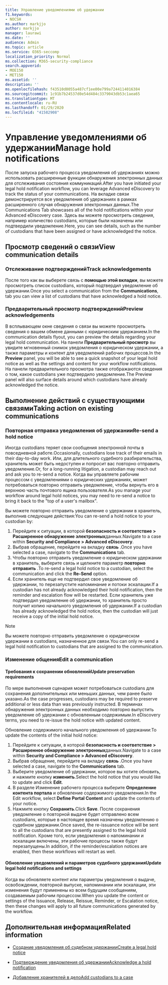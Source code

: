 ```yaml
---
title: Управление уведомлениями об удержании
f1.keywords:
- NOCSH
ms.author: markjjo
author: markjjo
manager: laurawi
ms.date: ''
audience: Admin
ms.topic: article
ms.service: O365-seccomp
localization_priority: Normal
ms.collection: M365-security-compliance
search.appverid:
- MOE150
- MET150
ms.assetid: ''
description: ''
ms.openlocfilehash: f43510d0055a487cf1ee00e799a7244114016384
ms.sourcegitcommit: 1c91b7b24537d0e54d484c3379043db53c1aea65
ms.translationtype: MT
ms.contentlocale: ru-RU
ms.lasthandoff: 01/29/2020
ms.locfileid: "41582908"
---
```

# <a name="manage-hold-notifications"></a><span data-ttu-id="18ea4-102">Управление уведомлениями об удержании</span><span class="sxs-lookup"><span data-stu-id="18ea4-102">Manage hold notifications</span></span>

<span data-ttu-id="18ea4-103">После запуска рабочего процесса уведомления об удержаниях можно использовать расширенные функции обнаружения электронных данных для отслеживания состояния коммуникаций.</span><span class="sxs-lookup"><span data-stu-id="18ea4-103">After you have initiated your legal hold notification workflow, you can leverage  Advanced eDiscovery to track the status of your communications.</span></span> <span data-ttu-id="18ea4-104">На вкладке связи демонстрируется все уведомления об удержаниях в рамках расширенного случая обнаружения электронных данных.</span><span class="sxs-lookup"><span data-stu-id="18ea4-104">The Communications Tab showcases all of the hold notifications within your Advanced eDiscovery case.</span></span> <span data-ttu-id="18ea4-105">Здесь вы можете просмотреть сведения, например количество custodians, которые были назначены или подтвердили уведомление.</span><span class="sxs-lookup"><span data-stu-id="18ea4-105">Here, you can see details, such as the number of custodians that have been assigned or have acknowledged the notice.</span></span>

## <a name="view-communication-details"></a><span data-ttu-id="18ea4-106">Просмотр сведений о связи</span><span class="sxs-lookup"><span data-stu-id="18ea4-106">View communication details</span></span>

### <a name="track-acknowledgements"></a><span data-ttu-id="18ea4-107">Отслеживание подтверждений</span><span class="sxs-lookup"><span data-stu-id="18ea4-107">Track acknowledgements</span></span>

<span data-ttu-id="18ea4-108">После того как вы выберете связь с **помощью этой вкладки**, вы можете просмотреть список custodians, который подтвердил уведомление об удержании.</span><span class="sxs-lookup"><span data-stu-id="18ea4-108">Once you select a communication from the **Communications**, tab you can view a list of custodians that have acknowledged a hold notice.</span></span> 

### <a name="preview-acknowledgements"></a><span data-ttu-id="18ea4-109">Предварительный просмотр подтверждений</span><span class="sxs-lookup"><span data-stu-id="18ea4-109">Preview acknowledgements</span></span>

<span data-ttu-id="18ea4-110">В всплывающем окне сведения о связи вы можете просмотреть сведения о вашем обмене данными с юридическим удержанием.</span><span class="sxs-lookup"><span data-stu-id="18ea4-110">In the communication details flyout, you can preview the details regarding your legal hold communication.</span></span> <span data-ttu-id="18ea4-111">На панели **Предварительный просмотр** вы увидите мгновенный снимок уведомления о юридическом удержании, а также параметры и контент для уведомлений рабочих процессов.</span><span class="sxs-lookup"><span data-stu-id="18ea4-111">In the **Preview** panel, you will be able to see a quick snapshot of your legal hold notice as well as the settings and content for your workflow notifications.</span></span> <span data-ttu-id="18ea4-112">На панели предварительного просмотра также отображаются сведения о том, какое custodians уже подтвердило уведомление.</span><span class="sxs-lookup"><span data-stu-id="18ea4-112">The Preview panel will also surface details around which custodians have already acknowledged the notice.</span></span>

## <a name="taking-action-on-existing-communications"></a><span data-ttu-id="18ea4-113">Выполнение действий с существующими связями</span><span class="sxs-lookup"><span data-stu-id="18ea4-113">Taking action on existing communications</span></span>

### <a name="re-send-a-hold-notice"></a><span data-ttu-id="18ea4-114">Повторная отправка уведомления об удержании</span><span class="sxs-lookup"><span data-stu-id="18ea4-114">Re-send a hold notice</span></span>

<span data-ttu-id="18ea4-115">Иногда custodians теряет свои сообщения электронной почты в повседневной работе.</span><span class="sxs-lookup"><span data-stu-id="18ea4-115">Occasionally, custodians lose track of their emails in their day-to-day work.</span></span> <span data-ttu-id="18ea4-116">Или, для длительного судебного разбирательства, хранитель может быть недоступен и попросит вас повторно отправить уведомление.</span><span class="sxs-lookup"><span data-stu-id="18ea4-116">Or, for a long-running litigation, a custodian may reach out and ask you to re-send a notice.</span></span> <span data-ttu-id="18ea4-117">Когда вы управляете рабочим процессом с уведомлениями о юридических удержаниях, может потребоваться повторно отправить уведомление, чтобы вернуть его в верхнюю часть почтового ящика пользователя.</span><span class="sxs-lookup"><span data-stu-id="18ea4-117">As you manage your workflow around legal hold notices, you may need to re-send a notice to bring it back to the "top of a user's mailbox".</span></span>

<span data-ttu-id="18ea4-118">Вы можете повторно отправить уведомление о удержании в хранитель, выполнив следующие действия:</span><span class="sxs-lookup"><span data-stu-id="18ea4-118">You can re-send a hold notice to your custodian by:</span></span>
1. <span data-ttu-id="18ea4-119">Перейдите к ситуации, в которой **безопасность и соответствие > Расширенное обнаружение электронных**данных.</span><span class="sxs-lookup"><span data-stu-id="18ea4-119">Navigate to a case within **Security and Compliance > Advanced eDiscovery**.</span></span>
2. <span data-ttu-id="18ea4-120">Выбрав обращение, перейдите на вкладку **связь** .</span><span class="sxs-lookup"><span data-stu-id="18ea4-120">Once you have selected a case, navigate to the **Communications** tab.</span></span>
3. <span data-ttu-id="18ea4-121">Чтобы повторно отправить уведомление о юридическом удержании в хранитель, выберите связь и щелкните параметр **повторно отправить** .</span><span class="sxs-lookup"><span data-stu-id="18ea4-121">To re-send a legal hold notice to a custodian, select the communication and click the **Re-Send** option.</span></span>
4. <span data-ttu-id="18ea4-122">Если хранитель еще не подтвердил свое уведомление об удержании, то перезапустите напоминание и потоки эскалации.</span><span class="sxs-lookup"><span data-stu-id="18ea4-122">If a custodian has not already acknowledged their hold notification, then the reminder and escalation flow will be restarted.</span></span> <span data-ttu-id="18ea4-123">Если хранитель уже подтвердил уведомление об удержании, то хранитель просто получит копию начального уведомления об удержании.</span><span class="sxs-lookup"><span data-stu-id="18ea4-123">If a custodian has already acknowledged the hold notice, then the custodian will just receive a copy of the initial hold notice.</span></span>

> [!NOTE]
> <span data-ttu-id="18ea4-124">Вы можете повторно отправить уведомление о юридическом удержании в custodians, назначенное для связи.</span><span class="sxs-lookup"><span data-stu-id="18ea4-124">You can only re-send a legal hold notification to custodians that are assigned to the communication.</span></span> 

### <a name="edit-a-communication"></a><span data-ttu-id="18ea4-125">Изменение общения</span><span class="sxs-lookup"><span data-stu-id="18ea4-125">Edit a communication</span></span>

#### <a name="update-preservation-requirements"></a><span data-ttu-id="18ea4-126">Требования к сохранении обновлений</span><span class="sxs-lookup"><span data-stu-id="18ea4-126">Update preservation requirements</span></span>
  
<span data-ttu-id="18ea4-127">По мере выполнения сценария может потребоваться custodians для сохранения дополнительных или меньших данных, чем ранее было указано.</span><span class="sxs-lookup"><span data-stu-id="18ea4-127">As the case progresses, custodians may be required to preserve additional or less data than was previously instructed.</span></span> <span data-ttu-id="18ea4-128">В терминах обнаружения электронных данных необходимо повторно выпустить уведомление об удержании с обновленным содержимым.</span><span class="sxs-lookup"><span data-stu-id="18ea4-128">In eDiscovery terms, you need to re-issue the hold notice with updated content.</span></span>

<span data-ttu-id="18ea4-129">Обновление содержимого начального уведомления об удержании:</span><span class="sxs-lookup"><span data-stu-id="18ea4-129">To update the contents of the initial hold notice:</span></span>

1. <span data-ttu-id="18ea4-130">Перейдите к ситуации, в которой **безопасность и соответствие > Расширенное обнаружение электронных**данных.</span><span class="sxs-lookup"><span data-stu-id="18ea4-130">Navigate to a case within **Security and Compliance > Advanced eDiscovery**.</span></span>
2. <span data-ttu-id="18ea4-131">Выбрав обращение, перейдите на вкладку **связь** .</span><span class="sxs-lookup"><span data-stu-id="18ea4-131">Once you have selected a case, navigate to the **Communications** tab.</span></span>
3. <span data-ttu-id="18ea4-132">Выберите уведомление об удержании, которое вы хотите обновить, и нажмите кнопку **изменить**.</span><span class="sxs-lookup"><span data-stu-id="18ea4-132">Select the hold notice that you would like to update and click **Edit**.</span></span>
4. <span data-ttu-id="18ea4-133">В разделе Изменение рабочего процесса выберите **Определение контента портала** и обновление содержимого уведомления.</span><span class="sxs-lookup"><span data-stu-id="18ea4-133">In the Edit workflow, select **Define Portal Content** and update the contents of your notice.</span></span> 
5. <span data-ttu-id="18ea4-134">Нажмите кнопку **Сохранить**.</span><span class="sxs-lookup"><span data-stu-id="18ea4-134">Click **Save**.</span></span> <span data-ttu-id="18ea4-135">После сохранения уведомление о повторной выдаче будет отправлено всем custodians, которые в настоящее время назначены уведомлению о судебном удержании.</span><span class="sxs-lookup"><span data-stu-id="18ea4-135">Once saved, the re-issuance notice will be sent to all the custodians that are presently assigned to the legal hold notification.</span></span> <span data-ttu-id="18ea4-136">Кроме того, если уведомления о напоминании и эскалации включены, эти рабочие процессы также будут перезапущены.</span><span class="sxs-lookup"><span data-stu-id="18ea4-136">In addition, if the reminder/escalation notices are enabled, then these workflows will restart as well.</span></span> 


#### <a name="update-legal-hold-notifications-and-settings"></a><span data-ttu-id="18ea4-137">Обновление уведомлений и параметров судебного удержания</span><span class="sxs-lookup"><span data-stu-id="18ea4-137">Update legal hold notifications and settings</span></span>

<span data-ttu-id="18ea4-138">Когда вы обновляете контент или параметры уведомления о выдаче, освобождении, повторной выпуске, напоминании или эскалации, эти изменения будут применены ко всем будущим сообщениям, создаваемым рабочим процессом.</span><span class="sxs-lookup"><span data-stu-id="18ea4-138">When you update the content or settings of the Issuance, Release, Reissue, Reminder, or Escalation notice, then these changes will apply to all future communications generated by the workflow.</span></span>

## <a name="related-information"></a><span data-ttu-id="18ea4-139">Дополнительная информация</span><span class="sxs-lookup"><span data-stu-id="18ea4-139">Related information</span></span> 

- [<span data-ttu-id="18ea4-140">Создание уведомления об судебном удержании</span><span class="sxs-lookup"><span data-stu-id="18ea4-140">Create a legal hold notice</span></span>](create-hold-notification.md)
    
- [<span data-ttu-id="18ea4-141">Подтверждение уведомления об удержании</span><span class="sxs-lookup"><span data-stu-id="18ea4-141">Acknowledge a hold notification</span></span>](acknowledge-hold-notification.md)
    
- [<span data-ttu-id="18ea4-142">Добавление хранителей в дело</span><span class="sxs-lookup"><span data-stu-id="18ea4-142">Add custodians to a case</span></span>](add-custodians-to-case.md)